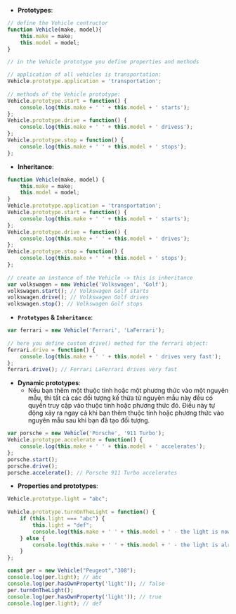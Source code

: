 
- **Prototypes**:
```javascript
// define the Vehicle contructor
function Vehicle(make, model){
	this.make = make;
	this.model = model;
}

// in the Vehicle prototype you define properties and methods

// application of all vehicles is transportation:
Vehicle.prototype.application = 'transportation';
 
// methods of the Vehicle prototype:
Vehicle.prototype.start = function() {
    console.log(this.make + ' ' + this.model + ' starts');
};
Vehicle.prototype.drive = function() {
    console.log(this.make + ' ' + this.model + ' drivess');
};
Vehicle.prototype.stop = function() {
    console.log(this.make + ' ' + this.model + ' stops');
};

```

-  **Inheritance**:
```javascript
function Vehicle(make, model) {
    this.make = make;
    this.model = model;
}
Vehicle.prototype.application = 'transportation';
Vehicle.prototype.start = function() {
    console.log(this.make + ' ' + this.model + ' starts');
};
Vehicle.prototype.drive = function() {
    console.log(this.make + ' ' + this.model + ' drives');
};
Vehicle.prototype.stop = function() {
    console.log(this.make + ' ' + this.model + ' stops');
};
 
// create an instance of the Vehicle -> this is inheritance
var volkswagen = new Vehicle('Volkswagen', 'Golf');
volkswagen.start(); // Volkswagen Golf starts
volkswagen.drive(); // Volkswagen Golf drives
volkswagen.stop(); // Volkswagen Golf stops
```

- **`Prototypes` & `Inheritance`**:
```javascript
var ferrari = new Vehicle('Ferrari', 'LaFerrari');
 
// here you define custom drive() method for the ferrari object:
ferrari.drive = function() {
    console.log(this.make + ' ' + this.model + ' drives very fast');
};
ferrari.drive(); // Ferrari LaFerrari drives very fast
```

- **Dynamic prototypes**:
	- Nếu bạn thêm một thuộc tính hoặc một phương thức vào một nguyên mẫu, thì tất cả các đối tượng kế thừa từ nguyên mẫu này đều có quyền truy cập vào thuộc tính hoặc phương thức đó. Điều này tự động xảy ra ngay cả khi bạn thêm thuộc tính hoặc phương thức vào nguyên mẫu sau khi bạn đã tạo đối tượng.
```javascript
var porsche = new Vehicle('Porsche', '911 Turbo');
Vehicle.prototype.accelerate = function() {
    console.log(this.make + ' ' + this.model + ' accelerates');
};
porsche.start();
porsche.drive();
porsche.accelerate(); // Porsche 911 Turbo accelerates
```

- **Properties and prototypes**:
```javascript
Vehicle.prototype.light = "abc";
 
Vehicle.prototype.turnOnTheLight = function() {
    if (this.light === "abc") {
        this.light = "def";
        console.log(this.make + ' ' + this.model + ' - the light is now on');
    } else {
        console.log(this.make + ' ' + this.model + ' - the light is already on');
    }
};

const per = new Vehicle("Peugeot","308");
console.log(per.light); // abc
console.log(per.hasOwnProperty('light')); // false
per.turnOnTheLight();
console.log(per.hasOwnProperty('light')); // true
console.log(per.light); // def
```